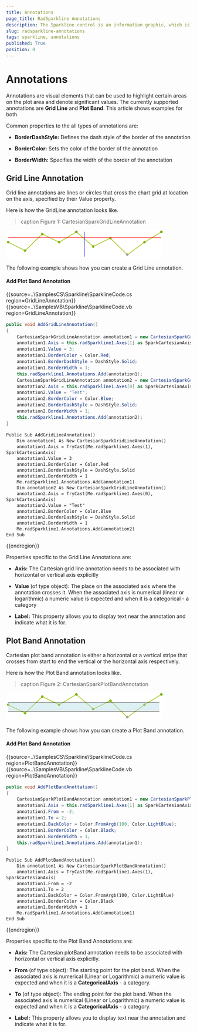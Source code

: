 ```yaml
---
title: Annotations
page_title: RadSparkline Annotations
description: The Sparkline control is an information graphic, which is characterized by small size, excellent performance
slug: radsparkline-annotations
tags: sparkline, annotations
published: True
position: 0
---
```


# Annotations

 Annotations are visual elements that can be used to highlight certain areas on the plot area and denote significant values. The currently supported annotations are __Grid Line__ and __Plot Band__. This article shows examples for both.

Common properties to the all types of annotations are:

* __BorderDashStyle:__ Defines the dash style of the border of the annotation

* __BorderColor:__ Sets the color of the border of the annotation

* __BorderWidth:__ Specifies the width of the border of the annotation

## Grid Line Annotation

Grid line annotations are lines or circles that cross the chart grid at location on the axis, specified by their Value property.

Here is how the GridLine annotation looks like.

>caption Figure 1: CartesianSparkGridLineAnnotation

 ![](images/sparkline-annotations001.png)

 The following example shows how you can create a Grid Line annotation.

 #### Add Plot Band Annotation 

{{source=..\SamplesCS\Sparkline\SparklineCode.cs region=GridLineAnnotation}} 
{{source=..\SamplesVB\Sparkline\SparklineCode.vb region=GridLineAnnotation}}
````C#
public void AddGridLineAnnotation()
{
    CartesianSparkGridLineAnnotation annotation1 = new CartesianSparkGridLineAnnotation();
    annotation1.Axis = this.radSparkline1.Axes[1] as SparkCartesianAxis;
    annotation1.Value = 3;
    annotation1.BorderColor = Color.Red;
    annotation1.BorderDashStyle = DashStyle.Solid;
    annotation1.BorderWidth = 1;
    this.radSparkline1.Annotations.Add(annotation1);
    CartesianSparkGridLineAnnotation annotation2 = new CartesianSparkGridLineAnnotation();
    annotation2.Axis = this.radSparkline1.Axes[0] as SparkCartesianAxis;
    annotation2.Value = "Test";
    annotation2.BorderColor = Color.Blue;
    annotation2.BorderDashStyle = DashStyle.Solid;
    annotation2.BorderWidth = 1;
    this.radSparkline1.Annotations.Add(annotation2);
}

````
````VB.NET
Public Sub AddGridLineAnnotation()
    Dim annotation1 As New CartesianSparkGridLineAnnotation()
    annotation1.Axis = TryCast(Me.radSparkline1.Axes(1), SparkCartesianAxis)
    annotation1.Value = 3
    annotation1.BorderColor = Color.Red
    annotation1.BorderDashStyle = DashStyle.Solid
    annotation1.BorderWidth = 1
    Me.radSparkline1.Annotations.Add(annotation1)
    Dim annotation2 As New CartesianSparkGridLineAnnotation()
    annotation2.Axis = TryCast(Me.radSparkline1.Axes(0), SparkCartesianAxis)
    annotation2.Value = "Test"
    annotation2.BorderColor = Color.Blue
    annotation2.BorderDashStyle = DashStyle.Solid
    annotation2.BorderWidth = 1
    Me.radSparkline1.Annotations.Add(annotation2)
End Sub

````
 

{{endregion}} 

Properties specific to the Grid Line Annotations are:

* __Axis:__ The Cartesian grid line annotation needs to be associated with horizontal or vertical axis explicitly
            
* __Value__ (of type object): The place on the associated axis where the annotation crosses it. When the associated axis is numerical (linear or logarithmic) a numeric value is expected and when it is a categorical - a category

* __Label:__ This property allows you to display text near the annotation and indicate what it is for.


## Plot Band Annotation

Cartesian plot band annotation is either a horizontal or a vertical stripe that crosses from start to end the vertical or the horizontal axis respectively.

Here is how the Plot Band annotation looks like.

>caption Figure 2: CartesianSparkPlotBandAnnotation

 ![](images/sparkline-annotations002.png)

 The following example shows how you can create a Plot Band annotation.

 #### Add Plot Band Annotation 

{{source=..\SamplesCS\Sparkline\SparklineCode.cs region=PlotBandAnnotation}} 
{{source=..\SamplesVB\Sparkline\SparklineCode.vb region=PlotBandAnnotation}}
````C#
public void AddPlotBandAnottation()
{
    CartesianSparkPlotBandAnnotation annotation1 = new CartesianSparkPlotBandAnnotation();
    annotation1.Axis = this.radSparkline1.Axes[1] as SparkCartesianAxis;
    annotation1.From = -2;
    annotation1.To = 2;
    annotation1.BackColor = Color.FromArgb(100, Color.LightBlue);
    annotation1.BorderColor = Color.Black;
    annotation1.BorderWidth = 1;
    this.radSparkline1.Annotations.Add(annotation1);
}

````
````VB.NET
Public Sub AddPlotBandAnottation()
    Dim annotation1 As New CartesianSparkPlotBandAnnotation()
    annotation1.Axis = TryCast(Me.radSparkline1.Axes(1), SparkCartesianAxis)
    annotation1.From = -2
    annotation1.To = 2
    annotation1.BackColor = Color.FromArgb(100, Color.LightBlue)
    annotation1.BorderColor = Color.Black
    annotation1.BorderWidth = 1
    Me.radSparkline1.Annotations.Add(annotation1)
End Sub

````
 

{{endregion}} 
 
 
Properties specific to the Plot Band Annotations are:

* __Axis:__ The Cartesian plotBand annotation needs to be associated with horizontal or vertical axis explicitly.

* __From__ (of type object): The starting point for the plot band. When the associated axis is numerical (Linear or Logarithmic) a numeric value is expected and when it is a  __CategoricalAxis__ - a category.

* __To__ (of type object): The ending point for the plot band. When the associated axis is numerical (Linear or Logarithmic) a numeric value is expected and when it is a __CategoricalAxis__ - a category.

* __Label:__ This property allows you to display text near the annotation and indicate what it is for.


